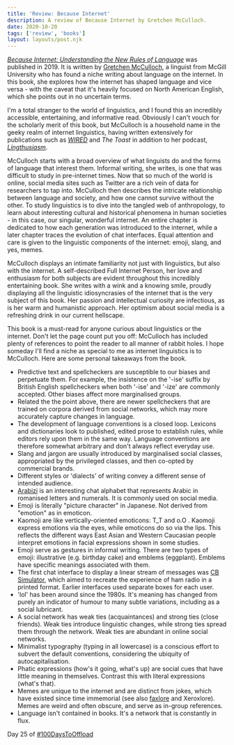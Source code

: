 ```yaml
---
title: 'Review: Because Internet'
description: A review of Because Internet by Gretchen McCulloch.
date: 2020-10-20
tags: ['review', 'books']
layout: layouts/post.njk
---
```


[*Because Internet: Understanding the New Rules of Language*](https://www.goodreads.com/book/show/36739320-because-internet) was published in 2019. It is written by [Gretchen McCulloch](https://gretchenmcculloch.com/), a linguist from McGill University who has found a niche writing about language on the internet. In this book, she explores how the internet has shaped language and vice versa - with the caveat that it's heavily focused on North American English, which she points out in no uncertain terms.

I'm a total stranger to the world of linguistics, and I found this an incredibly accessible, entertaining, and informative read. Obviously I can't vouch for the scholarly merit of this book, but McCulloch is a household name in the geeky realm of internet linguistics, having written extensively for publications such as [*WIRED*](https://www.wired.com/author/gretchen-mcculloch/) and *The Toast* in addition to her podcast, [*Lingthusiasm*](http://lingthusiasm.com/).

McCulloch starts with a broad overview of what linguists do and the forms of language that interest them. Informal writing, she writes, is one that was difficult to study in pre-internet times. Now that so much of the world is online, social media sites such as Twitter are a rich vein of data for researchers to tap into. McCulloch then describes the intricate relationship between language and society, and how one cannot survive without the other. To study linguistics is to dive into the tangled web of anthropology, to learn about interesting cultural and historical phenomena in human societies - in this case, our singular, wonderful internet. An entire chapter is dedicated to how each generation was introduced to the internet, while a later chapter traces the evolution of chat interfaces. Equal attention and care is given to the linguistic components of the internet: emoji, slang, and yes, memes. 

McCulloch displays an intimate familiarity not just with linguistics, but also with the internet. A self-described Full Internet Person, her love and enthusiasm for both subjects are evident throughout this incredibly entertaining book. She writes with a wink and a knowing smile, proudly displaying all the linguistic idiosyncrasies of the internet that is the very subject of this book. Her passion and intellectual curiosity are infectious, as is her warm and humanistic approach. Her optimism about social media is a refreshing drink in our current hellscape. 

This book is a must-read for anyone curious about linguistics or the internet. Don't let the page count put you off: McCulloch has included plenty of references to point the reader to all manner of rabbit holes. I hope someday I'll find a niche as special to me as internet linguistics is to McCulloch. Here are some personal takeaways from the book. 

- Predictive text and spellcheckers are susceptible to our biases and perpetuate them. For example, the insistence on the '-ise' suffix by British English spellcheckers when both '-ise' and '-ize' are commonly accepted. Other biases affect more marginalised groups. 
- Related the the point above, there are newer spellcheckers that are trained on corpora derived from social networks, which may more accurately capture changes in language.
- The development of language conventions is a closed loop. Lexicons and dictionaries look to published, edited prose to establish rules, while editors rely upon them in the same way. Language conventions are therefore somewhat arbitrary and don't always reflect everyday use. 
- Slang and jargon are usually introduced by marginalised social classes, appropriated by the privileged classes, and then co-opted by commercial brands. 
- Different styles or 'dialects' of writing convey a different sense of intended audience. 
- [Arabizi](https://en.wikipedia.org/wiki/Arabic_chat_alphabet) is an interesting chat alphabet that represents Arabic in romanised letters and numerals. It is commonly used on social media.
- Emoji is literally "picture character" in Japanese. Not derived from "emotion" as in emoticon. 
- Kaomoji are like vertically-oriented emoticons: T_T and o.O . Kaomoji express emotions via the eyes, while emoticons do so via the lips. This reflects the different ways East Asian and Western Caucasian people interpret emotions in facial expressions shown in some studies.
- Emoji serve as gestures in informal writing. There are two types of emoji: illustrative (e.g. birthday cake) and emblems (eggplant). Emblems have specific meanings associated with them. 
- The first chat interface to display a linear stream of messages was [CB Simulator](https://en.wikipedia.org/wiki/CB_Simulator), which aimed to recreate the experience of ham radio in a printed format. Earlier interfaces used separate boxes for each user. 
- 'lol' has been around since the 1980s. It's meaning has changed from purely an indicator of humour to many subtle variations, including as a social lubricant.
- A social network has weak ties (acquaintances) and strong ties (close friends). Weak ties introduce linguistic changes, while strong ties spread them through the network. Weak ties are abundant in online social networks.
- Minimalist typography (typing in all lowercase) is a conscious effort to subvert the default conventions, considering the ubiquity of autocapitalisation. 
- Phatic expressions (how's it going, what's up) are social cues that have little meaning in themselves. Contrast this with literal expressions (what's that).
- Memes are unique to the internet and are distinct from jokes, which have existed since time immemorial (see also [faxlore](https://en.wikipedia.org/wiki/Faxlore) and Xeroxlore). Memes are weird and often obscure, and serve as in-group references.
- Language isn't contained in books. It's a network that is constantly in flux.

Day 25 of [#100DaysToOffload](https://100daystooffload.com/)